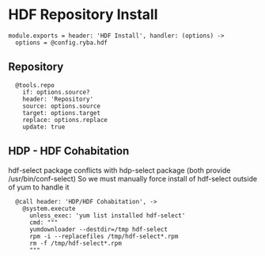 
# HDF Repository Install

    module.exports = header: 'HDF Install', handler: (options) ->
      options = @config.ryba.hdf

## Repository

      @tools.repo
        if: options.source?
        header: 'Repository'
        source: options.source
        target: options.target
        replace: options.replace
        update: true

## HDP - HDF Cohabitation

hdf-select package conflicts with hdp-select package (both provide /usr/bin/conf-select)
So we must manually force install of hdf-select outside of yum to handle it

      @call header: 'HDP/HDF Cohabitation', ->
        @system.execute 
          unless_exec: 'yum list installed hdf-select'
          cmd: """
          yumdownloader --destdir=/tmp hdf-select
          rpm -i --replacefiles /tmp/hdf-select*.rpm
          rm -f /tmp/hdf-select*.rpm
          """
